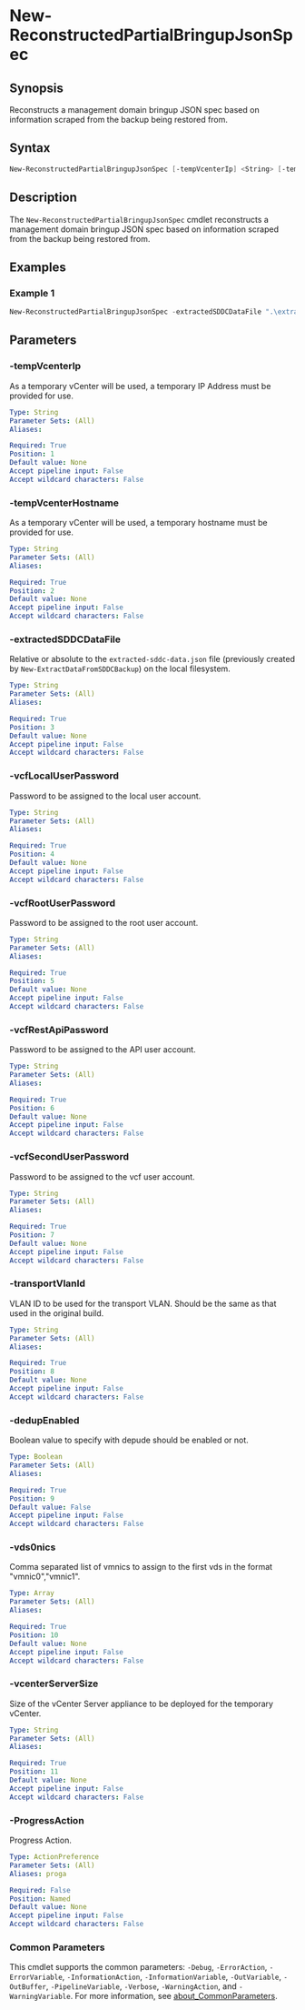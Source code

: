 # New-ReconstructedPartialBringupJsonSpec

## Synopsis

Reconstructs a management domain bringup JSON spec based on information scraped from the backup being restored from.

## Syntax

```powershell
New-ReconstructedPartialBringupJsonSpec [-tempVcenterIp] <String> [-tempVcenterHostname] <String> [-extractedSDDCDataFile] <String> [-vcfLocalUserPassword] <String> [-vcfRootUserPassword] <String> [-vcfRestApiPassword] <String> [-vcfSecondUserPassword] <String> [-transportVlanId] <String> [-dedupEnabled] <Boolean> [-vds0nics] <Array> [-vcenterServerSize] <String> [-ProgressAction <ActionPreference>] [<CommonParameters>]
```

## Description

The `New-ReconstructedPartialBringupJsonSpec` cmdlet reconstructs a management domain bringup JSON spec based on information scraped from the backup being restored from.

## Examples

### Example 1

```powershell
New-ReconstructedPartialBringupJsonSpec -extractedSDDCDataFile ".\extracted-sddc-data.json" -tempVcenterIp "172.16.11.170" -tempVcenterHostname "sfo-m01-vc02" -vcfLocalUserPassword "VMw@re1!VMw@re1!" -vcfRootUserPassword "VMw@re1!" -vcfRestApiPassword "VMw@re1!" -vcfSecondUserPassword "VMw@re1!" -transportVlanId 1614 -dedupEnabled $false -vds0nics "vmnic0","vmnic1" -vcenterServerSize "small"
```

## Parameters

### -tempVcenterIp

As a temporary vCenter will be used, a temporary IP Address must be provided for use.

```yaml
Type: String
Parameter Sets: (All)
Aliases:

Required: True
Position: 1
Default value: None
Accept pipeline input: False
Accept wildcard characters: False
```

### -tempVcenterHostname

As a temporary vCenter will be used, a temporary hostname must be provided for use.

```yaml
Type: String
Parameter Sets: (All)
Aliases:

Required: True
Position: 2
Default value: None
Accept pipeline input: False
Accept wildcard characters: False
```

### -extractedSDDCDataFile

Relative or absolute to the `extracted-sddc-data.json` file (previously created by `New-ExtractDataFromSDDCBackup`) on the local filesystem.

```yaml
Type: String
Parameter Sets: (All)
Aliases:

Required: True
Position: 3
Default value: None
Accept pipeline input: False
Accept wildcard characters: False
```

### -vcfLocalUserPassword

Password to be assigned to the local user account.

```yaml
Type: String
Parameter Sets: (All)
Aliases:

Required: True
Position: 4
Default value: None
Accept pipeline input: False
Accept wildcard characters: False
```

### -vcfRootUserPassword

Password to be assigned to the root user account.

```yaml
Type: String
Parameter Sets: (All)
Aliases:

Required: True
Position: 5
Default value: None
Accept pipeline input: False
Accept wildcard characters: False
```

### -vcfRestApiPassword

Password to be assigned to the API user account.

```yaml
Type: String
Parameter Sets: (All)
Aliases:

Required: True
Position: 6
Default value: None
Accept pipeline input: False
Accept wildcard characters: False
```

### -vcfSecondUserPassword

Password to be assigned to the vcf user account.

```yaml
Type: String
Parameter Sets: (All)
Aliases:

Required: True
Position: 7
Default value: None
Accept pipeline input: False
Accept wildcard characters: False
```

### -transportVlanId

VLAN ID to be used for the transport VLAN.
Should be the same as that used in the original build.

```yaml
Type: String
Parameter Sets: (All)
Aliases:

Required: True
Position: 8
Default value: None
Accept pipeline input: False
Accept wildcard characters: False
```

### -dedupEnabled

Boolean value to specify with depude should be enabled or not.

```yaml
Type: Boolean
Parameter Sets: (All)
Aliases:

Required: True
Position: 9
Default value: False
Accept pipeline input: False
Accept wildcard characters: False
```

### -vds0nics

Comma separated list of vmnics to assign to the first vds in the format "vmnic0","vmnic1".

```yaml
Type: Array
Parameter Sets: (All)
Aliases:

Required: True
Position: 10
Default value: None
Accept pipeline input: False
Accept wildcard characters: False
```

### -vcenterServerSize

Size of the vCenter Server appliance to be deployed for the temporary vCenter.

```yaml
Type: String
Parameter Sets: (All)
Aliases:

Required: True
Position: 11
Default value: None
Accept pipeline input: False
Accept wildcard characters: False
```

### -ProgressAction

Progress Action.

```yaml
Type: ActionPreference
Parameter Sets: (All)
Aliases: proga

Required: False
Position: Named
Default value: None
Accept pipeline input: False
Accept wildcard characters: False
```

### Common Parameters

This cmdlet supports the common parameters: `-Debug`, `-ErrorAction`, `-ErrorVariable`, `-InformationAction`, `-InformationVariable`, `-OutVariable`, `-OutBuffer`, `-PipelineVariable`, `-Verbose`, `-WarningAction`, and `-WarningVariable`. For more information, see [about_CommonParameters](http://go.microsoft.com/fwlink/?LinkID=113216).
